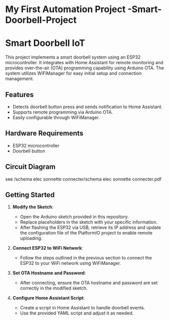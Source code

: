 # My First Automation Project -Smart-Doorbell-Project 
# Smart Doorbell IoT

This project implements a smart doorbell system using an ESP32 microcontroller. It integrates with Home Assistant for remote monitoring and provides over-the-air (OTA) programming capability using Arduino OTA. The system utilizes WiFiManager for easy initial setup and connection management.

## Features
- Detects doorbell button press and sends notification to Home Assistant.
- Supports remote programming via Arduino OTA.
- Easily configurable through WiFiManager.

## Hardware Requirements
- ESP32 microcontroller
- Doorbell button

## Circuit Diagram
see /schema elec sonnette connecter/schema elec sonnette connecter.pdf


## Getting Started
1. **Modify the Sketch**:
   - Open the Arduino sketch provided in this repository.
   - Replace placeholders in the sketch with your specific information.
   - After flashing the ESP32 via USB, retrieve its IP address and update the configuration file of the PlatformIO project to enable remote uploading.

2. **Connect ESP32 to WiFi Network**:
   - Follow the steps outlined in the previous section to connect the ESP32 to your WiFi network using WiFiManager.

3. **Set OTA Hostname and Password**:
   - After connecting, ensure the OTA hostname and password are set correctly in the modified sketch.

4. **Configure Home Assistant Script**:
   - Create a script in Home Assistant to handle doorbell events.
   - Use the provided YAML script and adjust it as needed.
